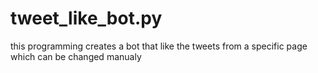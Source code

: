 # tweet_like_bot.py
this programming creates a bot that like the tweets from a specific page which can be changed manualy 

